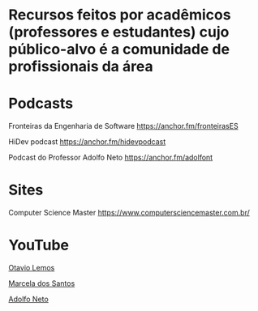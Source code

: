 # Recursos feitos por acadêmicos (professores e estudantes) cujo público-alvo é a comunidade de profissionais da área


# Podcasts

Fronteiras da Engenharia de Software https://anchor.fm/fronteirasES

HiDev podcast  https://anchor.fm/hidevpodcast

Podcast do Professor Adolfo Neto  https://anchor.fm/adolfont


# Sites

Computer Science Master https://www.computersciencemaster.com.br/

# YouTube

[Otavio Lemos](https://www.youtube.com/channel/UC9cOiXh-RFR7KI61KcyTb0g)

[Marcela dos Santos](https://www.youtube.com/channel/UCQfB4UQVpDV4duK5Uo5b8hg)

[Adolfo Neto](https://www.youtube.com/channel/UCn5ML-6aeHAXGjD4n891LlA)

